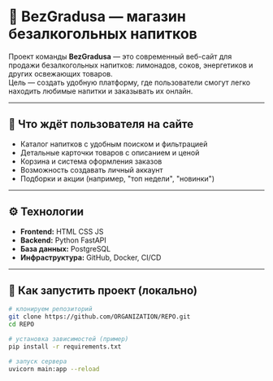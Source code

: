 # 🥤 BezGradusa — магазин безалкогольных напитков

Проект команды **BezGradusa** — это современный веб-сайт для продажи безалкогольных напитков: лимонадов, соков, энергетиков и других освежающих товаров.  
Цель — создать удобную платформу, где пользователи смогут легко находить любимые напитки и заказывать их онлайн.


---

## 🚀 Что ждёт пользователя на сайте
- Каталог напитков с удобным поиском и фильтрацией  
- Детальные карточки товаров с описанием и ценой  
- Корзина и система оформления заказов  
- Возможность создавать личный аккаунт  
- Подборки и акции (например, "топ недели", "новинки")  

---

## ⚙️ Технологии
- **Frontend:** HTML CSS JS  
- **Backend:** Python FastAPI  
- **База данных:** PostgreSQL  
- **Инфраструктура:** GitHub, Docker, CI/CD  

---

## 🔧 Как запустить проект (локально)
```bash
# клонируем репозиторий
git clone https://github.com/ORGANIZATION/REPO.git
cd REPO

# установка зависимостей (пример)
pip install -r requirements.txt

# запуск сервера
uvicorn main:app --reload
